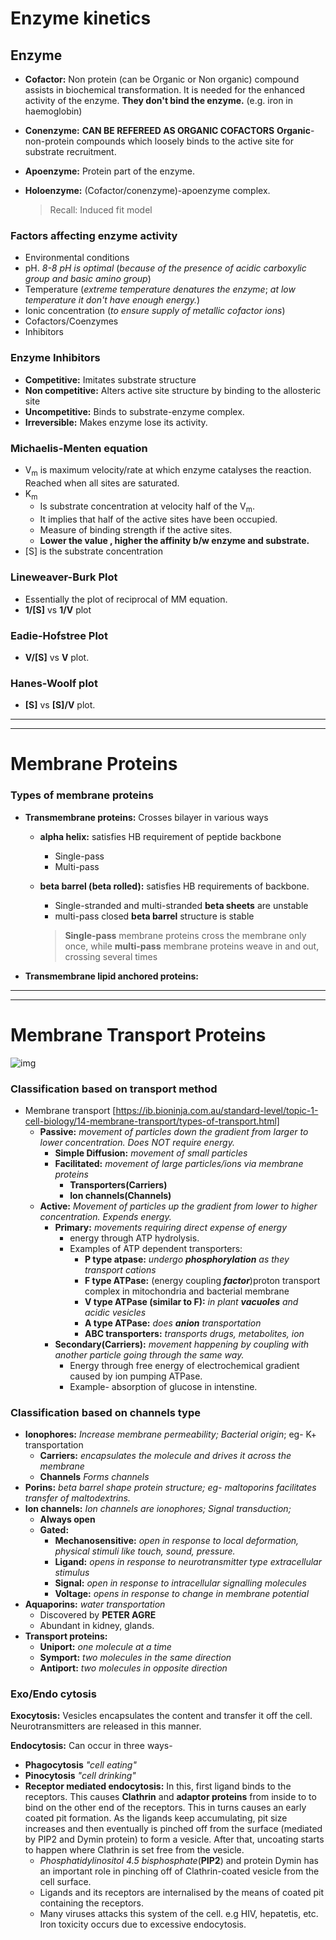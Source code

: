 # Enzyme kinetics

## Enzyme

- **Cofactor:** Non protein (can be Organic or Non organic) compound assists in biochemical transformation. It is needed for the enhanced activity of the enzyme. **They don't bind the enzyme.** (e.g. iron in haemoglobin)

- **Conenzyme:** **CAN BE REFEREED AS ORGANIC COFACTORS** **Organic**-non-protein compounds which loosely binds to the active site for substrate recruitment.

- **Apoenzyme:** Protein part of the enzyme.

- **Holoenzyme:** (Cofactor/conenzyme)-apoenzyme complex.

  > Recall: Induced fit model

### Factors affecting enzyme activity

-  Environmental conditions
  - pH. *8-8 pH is optimal* (*because of the presence of acidic carboxylic group and basic amino group*)
  - Temperature (*extreme temperature denatures the enzyme*; *at low temperature it don't have enough energy.*)
  - Ionic concentration (*to ensure supply of metallic cofactor ions*)
- Cofactors/Coenzymes
- Inhibitors

### Enzyme Inhibitors

- **Competitive:** Imitates substrate structure
- **Non competitive:** Alters active site structure by binding to the allosteric site
- **Uncompetitive:** Binds to substrate-enzyme complex.
- **Irreversible:** Makes enzyme lose its activity.

### Michaelis-Menten equation

- V<sub>m</sub> is maximum velocity/rate at which enzyme catalyses the reaction. Reached when all sites are saturated.
- K<sub>m</sub> 
  - Is substrate concentration at velocity half of the V<sub>m</sub>. 
  - It implies that half of the active sites have been occupied.
  - Measure of binding strength if the active sites.
  - **Lower the value , higher the affinity b/w enzyme and substrate.**
- [S] is the substrate concentration

### Lineweaver-Burk Plot

- Essentially the plot of reciprocal of MM equation.
- **1/[S]** vs **1/V**  plot

### Eadie-Hofstree Plot

- **V/[S]** vs **V** plot.

### Hanes-Woolf plot

- **[S]** vs **[S]/V**  plot.

---

---

# Membrane Proteins

### Types of membrane proteins

- **Transmembrane proteins:** Crosses bilayer in various ways

  - **alpha helix:** satisfies HB requirement of peptide backbone 

    - Single-pass
    - Multi-pass

  - **beta barrel (beta rolled):** satisfies HB requirements of backbone.

    - Single-stranded and multi-stranded **beta sheets** are unstable
    - multi-pass closed **beta barrel** structure is stable 

    > **Single-pass** membrane proteins cross the membrane only once, while **multi-pass** membrane proteins weave in and out, crossing several times

- **Transmembrane lipid anchored proteins:** 



---

---

# Membrane Transport Proteins

![img](https://raw.githubusercontent.com/bio1ixir/Atlas/master/awesome-notes/images/Screenshot_2020-07-15%20Biochemistry%20BB221.png)



### Classification based on transport method 

- Membrane transport [https://ib.bioninja.com.au/standard-level/topic-1-cell-biology/14-membrane-transport/types-of-transport.html]
  - **Passive:** *movement of particles down the gradient from larger to lower concentration. Does NOT require energy.*
    - **Simple Diffusion:** *movement of small particles*
    - **Facilitated:** *movement of large particles/ions via membrane proteins*
      - **Transporters(Carriers)**
      - **Ion channels(Channels)**
  - **Active:** *Movement of particles up the gradient from lower to higher concentration. Expends energy.*
    - **Primary:** *movements requiring direct expense of energy*
      - energy through ATP hydrolysis.
      - Examples of ATP dependent transporters:
        - **P type atpase:** *undergo **phosphorylation** as they transport cations*
        - **F type ATPase:** (energy coupling ***factor***)proton transport complex in mitochondria and bacterial membrane
        - **V type ATPase (similar to F):** *in plant **vacuoles** and acidic vesicles*
        - **A type ATPase:** *does **anion** transportation*
        - **ABC transporters:** *transports drugs, metabolites, ion*
    - **Secondary(Carriers):** *movement happening by coupling with another particle going through the same way.*
      - Energy through free energy of electrochemical gradient caused by ion pumping ATPase.
      - Example- absorption of glucose in intenstine.

### Classification based on channels type

- **Ionophores:** *Increase membrane permeability; Bacterial origin*; eg- K+ transportation
  - **Carriers:** *encapsulates the molecule and drives it across the membrane*
  - **Channels** *Forms channels*
- **Porins:** *beta barrel shape protein structure; eg- maltoporins facilitates transfer of maltodextrins.*
- **Ion channels:** *Ion channels are ionophores; Signal transduction;*
  - **Always open**
  - **Gated:**
    - **Mechanosensitive:** *open in response to local deformation, physical stimuli like touch, sound, pressure.*
    - **Ligand:** *opens in response to neurotransmitter type extracellular stimulus*
    - **Signal:** *open in response to intracellular signalling molecules*
    - **Voltage:** *opens in response to change in membrane potential*
- **Aquaporins:** *water transportation*
  - Discovered by **PETER AGRE**
  - Abundant in kidney, glands. 
- **Transport proteins:**
  - **Uniport:** *one molecule at a time*
  - **Symport:** *two molecules in the same direction*
  - **Antiport:** *two molecules in opposite direction*

### Exo/Endo cytosis

**Exocytosis:** Vesicles encapsulates the content and transfer it off the cell. Neurotransmitters are released in this manner.

**Endocytosis:** Can occur in three ways-

- **Phagocytosis** *"cell eating"*
- **Pinocytosis** *"cell drinking"*
- **Receptor mediated endocytosis:** In this, first ligand binds to the receptors. This causes **Clathrin** and **adaptor proteins** from inside to to bind on the other end of the receptors. This in turns causes an early coated pit formation. As the ligands keep accumulating, pit size increases and then eventually is pinched off from the surface (mediated by PIP2 and Dymin protein) to form a vesicle. After that, uncoating starts to happen where Clathrin is set free from the vesicle.
  - *Phosphatidylinositol 4.5 bisphosphate*(**PIP2**) and protein Dymin has an important role in pinching off of Clathrin-coated vesicle from the cell surface.
  -   Ligands and its receptors are internalised by the means of coated pit containing the receptors.
  - Many viruses attacks this system of the cell. e.g HIV, hepatetis, etc. Iron toxicity occurs due to excessive endocytosis. 



